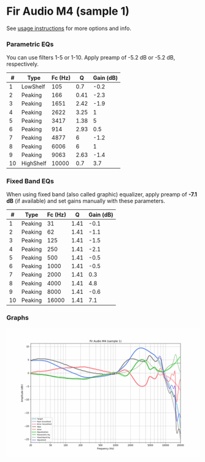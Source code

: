 # Fir Audio M4 (sample 1)
See [usage instructions](https://github.com/jaakkopasanen/AutoEq#usage) for more options and info.

### Parametric EQs
You can use filters 1-5 or 1-10. Apply preamp of -5.2 dB or -5.2 dB, respectively.

|   # | Type      |   Fc (Hz) |    Q |   Gain (dB) |
|-----|-----------|-----------|------|-------------|
|   1 | LowShelf  |       105 | 0.7  |        -0.2 |
|   2 | Peaking   |       166 | 0.41 |        -2.3 |
|   3 | Peaking   |      1651 | 2.42 |        -1.9 |
|   4 | Peaking   |      2622 | 3.25 |         1   |
|   5 | Peaking   |      3417 | 1.38 |         5   |
|   6 | Peaking   |       914 | 2.93 |         0.5 |
|   7 | Peaking   |      4877 | 6    |        -1.2 |
|   8 | Peaking   |      6006 | 6    |         1   |
|   9 | Peaking   |      9063 | 2.63 |        -1.4 |
|  10 | HighShelf |     10000 | 0.7  |         3.7 |

### Fixed Band EQs
When using fixed band (also called graphic) equalizer, apply preamp of **-7.1 dB** (if available) and set gains manually with these parameters.

|   # | Type    |   Fc (Hz) |    Q |   Gain (dB) |
|-----|---------|-----------|------|-------------|
|   1 | Peaking |        31 | 1.41 |        -0.1 |
|   2 | Peaking |        62 | 1.41 |        -1.1 |
|   3 | Peaking |       125 | 1.41 |        -1.5 |
|   4 | Peaking |       250 | 1.41 |        -2.1 |
|   5 | Peaking |       500 | 1.41 |        -0.5 |
|   6 | Peaking |      1000 | 1.41 |        -0.5 |
|   7 | Peaking |      2000 | 1.41 |         0.3 |
|   8 | Peaking |      4000 | 1.41 |         4.8 |
|   9 | Peaking |      8000 | 1.41 |        -0.6 |
|  10 | Peaking |     16000 | 1.41 |         7.1 |

### Graphs
![](./Fir%20Audio%20M4%20(sample%201).png)
